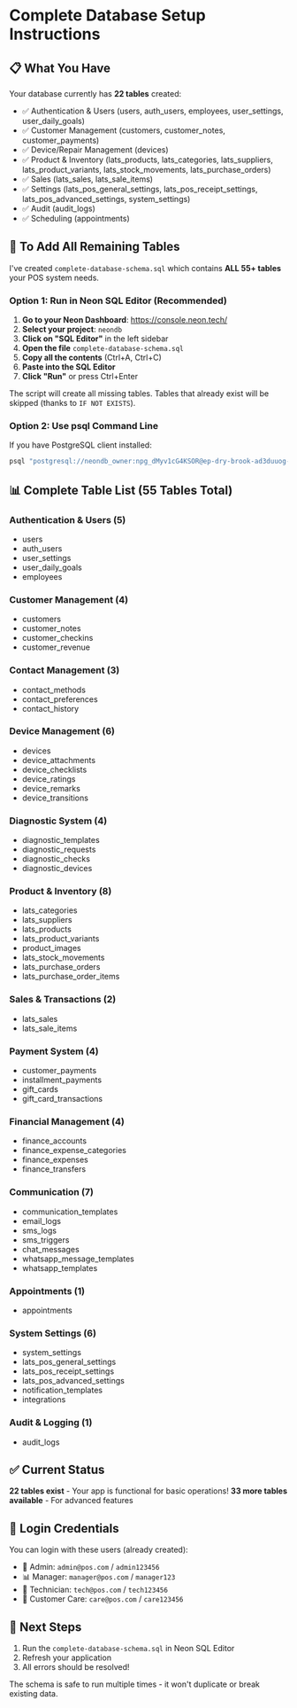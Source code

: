 # Complete Database Setup Instructions

## 📋 What You Have

Your database currently has **22 tables** created:
- ✅ Authentication & Users (users, auth_users, employees, user_settings, user_daily_goals)
- ✅ Customer Management (customers, customer_notes, customer_payments)
- ✅ Device/Repair Management (devices)
- ✅ Product & Inventory (lats_products, lats_categories, lats_suppliers, lats_product_variants, lats_stock_movements, lats_purchase_orders)
- ✅ Sales (lats_sales, lats_sale_items)
- ✅ Settings (lats_pos_general_settings, lats_pos_receipt_settings, lats_pos_advanced_settings, system_settings)
- ✅ Audit (audit_logs)
- ✅ Scheduling (appointments)

## 🚀 To Add All Remaining Tables

I've created `complete-database-schema.sql` which contains **ALL 55+ tables** your POS system needs.

### Option 1: Run in Neon SQL Editor (Recommended)

1. **Go to your Neon Dashboard**: https://console.neon.tech/
2. **Select your project**: `neondb`
3. **Click on "SQL Editor"** in the left sidebar
4. **Open the file** `complete-database-schema.sql`
5. **Copy all the contents** (Ctrl+A, Ctrl+C)
6. **Paste into the SQL Editor**
7. **Click "Run"** or press Ctrl+Enter

The script will create all missing tables. Tables that already exist will be skipped (thanks to `IF NOT EXISTS`).

### Option 2: Use psql Command Line

If you have PostgreSQL client installed:

```bash
psql "postgresql://neondb_owner:npg_dMyv1cG4KSOR@ep-dry-brook-ad3duuog-pooler.c-2.us-east-1.aws.neon.tech/neondb?sslmode=require" -f complete-database-schema.sql
```

## 📊 Complete Table List (55 Tables Total)

### Authentication & Users (5)
- users
- auth_users
- user_settings
- user_daily_goals
- employees

### Customer Management (4)
- customers
- customer_notes
- customer_checkins
- customer_revenue

### Contact Management (3)
- contact_methods
- contact_preferences
- contact_history

### Device Management (6)
- devices
- device_attachments
- device_checklists
- device_ratings
- device_remarks
- device_transitions

### Diagnostic System (4)
- diagnostic_templates
- diagnostic_requests
- diagnostic_checks
- diagnostic_devices

### Product & Inventory (8)
- lats_categories
- lats_suppliers
- lats_products
- lats_product_variants
- product_images
- lats_stock_movements
- lats_purchase_orders
- lats_purchase_order_items

### Sales & Transactions (2)
- lats_sales
- lats_sale_items

### Payment System (4)
- customer_payments
- installment_payments
- gift_cards
- gift_card_transactions

### Financial Management (4)
- finance_accounts
- finance_expense_categories
- finance_expenses
- finance_transfers

### Communication (7)
- communication_templates
- email_logs
- sms_logs
- sms_triggers
- chat_messages
- whatsapp_message_templates
- whatsapp_templates

### Appointments (1)
- appointments

### System Settings (6)
- system_settings
- lats_pos_general_settings
- lats_pos_receipt_settings
- lats_pos_advanced_settings
- notification_templates
- integrations

### Audit & Logging (1)
- audit_logs

## ✅ Current Status

**22 tables exist** - Your app is functional for basic operations!
**33 more tables available** - For advanced features

## 🔐 Login Credentials

You can login with these users (already created):
- 👑 Admin: `admin@pos.com` / `admin123456`
- 📊 Manager: `manager@pos.com` / `manager123`
- 🔧 Technician: `tech@pos.com` / `tech123456`
- 💬 Customer Care: `care@pos.com` / `care123456`

## 🎯 Next Steps

1. Run the `complete-database-schema.sql` in Neon SQL Editor
2. Refresh your application
3. All errors should be resolved!

The schema is safe to run multiple times - it won't duplicate or break existing data.

